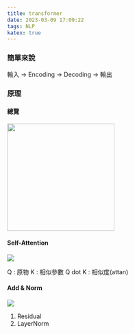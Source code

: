 ```yaml
---
title: transformer
date: 2023-03-09 17:09:22
tags: NLP
katex: true
---
```

### 簡單來說
輸入 -> Encoding -> Decoding -> 輸出

### 原理
#### 總覽
<img src="..\transformer\model.jpg" height=250ppt>

#### Self-Attention
<img src="..\transformer\20150622OMcuB9Q8Zl.jpg">

Q : 原物
K : 相似參數
Q dot K : 相似度(attan)

#### Add & Norm
<img src="..\transformer\20129616BHmGH4ukte.png">

1. Residual
2. LayerNorm 


